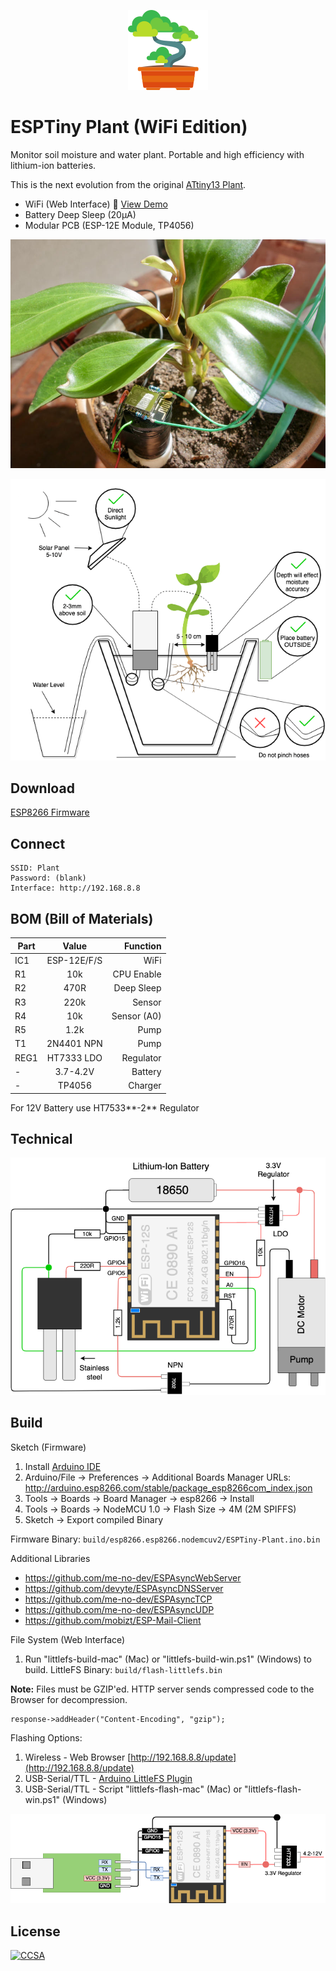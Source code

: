 <p align="center"><img src="Web/img/icon.png?raw=true"></p>

# ESPTiny Plant (WiFi Edition)

Monitor soil moisture and water plant. Portable and high efficiency with lithium-ion batteries.

This is the next evolution from the original [ATtiny13 Plant](https://github.com/dimecho/ATtiny13-Plant).

- WiFi (Web Interface) :seedling: [View Demo](https://dimecho.github.io/ESPTiny-Plant/Web/index.html)
- Battery Deep Sleep (20μA)
- Modular PCB (ESP-12E Module, TP4056)

<p align="center">

![Photo](Web/img/photo.jpg?raw=true)

![Diagram](Web/img/diagram.png?raw=true)

</p>

## Download

[ESP8266 Firmware](../../releases/download/latest/ESPTiny-Plant-Firmware.zip)

## Connect

    SSID: Plant
    Password: (blank)
    Interface: http://192.168.8.8

## BOM (Bill of Materials)

| Part  | Value       | Function      |
| ----- |:-----------:| -------------:|
| IC1   | ESP-12E/F/S | WiFi		  |
| R1    | 10k         | CPU Enable	  |
| R2 	| 470R		  | Deep Sleep	  |
| R3 	| 220k   	  | Sensor        |
| R4 	| 10k   	  | Sensor (A0)   |
| R5 	| 1.2k   	  | Pump	      |
| T1    | 2N4401 NPN  | Pump          |
| REG1 	| HT7333 LDO  | Regulator     |
| -     | 3.7-4.2V    | Battery		  |
| -     | TP4056      | Charger		  |

For 12V Battery use HT7533**-2** Regulator

## Technical

<p align="center">

![Technical](Web/img/technical.png?raw=true)

</p>

## Build

Sketch (Firmware)

1. Install [Arduino IDE](https://www.arduino.cc/en/main/software)
2. Arduino/File -> Preferences -> Additional Boards Manager URLs: http://arduino.esp8266.com/stable/package_esp8266com_index.json
3. Tools -> Boards -> Board Manager -> esp8266 -> Install
4. Tools -> Boards -> NodeMCU 1.0 -> Flash Size -> 4M (2M SPIFFS)
5. Sketch -> Export compiled Binary

Firmware Binary: `build/esp8266.esp8266.nodemcuv2/ESPTiny-Plant.ino.bin`

Additional Libraries

* https://github.com/me-no-dev/ESPAsyncWebServer
* https://github.com/devyte/ESPAsyncDNSServer
* https://github.com/me-no-dev/ESPAsyncTCP
* https://github.com/me-no-dev/ESPAsyncUDP
* https://github.com/mobizt/ESP-Mail-Client

File System (Web Interface)

1. Run "littlefs-build-mac" (Mac) or "littlefs-build-win.ps1" (Windows) to build. LittleFS Binary: `build/flash-littlefs.bin`

**Note:** Files must be GZIP'ed. HTTP server sends compressed code to the Browser for decompression.
```
response->addHeader("Content-Encoding", "gzip");
```

Flashing Options:

1. Wireless - Web Browser [http://192.168.8.8/update](http://192.168.8.8/update)
2. USB-Serial/TTL - [Arduino LittleFS Plugin](https://github.com/earlephilhower/arduino-esp8266littlefs-plugin)
3. USB-Serial/TTL - Script "littlefs-flash-mac" (Mac) or "littlefs-flash-win.ps1" (Windows)

![Flash](Web/img/flash.png?raw=true)

## License

[![CCSA](https://licensebuttons.net/l/by-sa/4.0/88x31.png)](https://creativecommons.org/licenses/by-sa/4.0/legalcode)